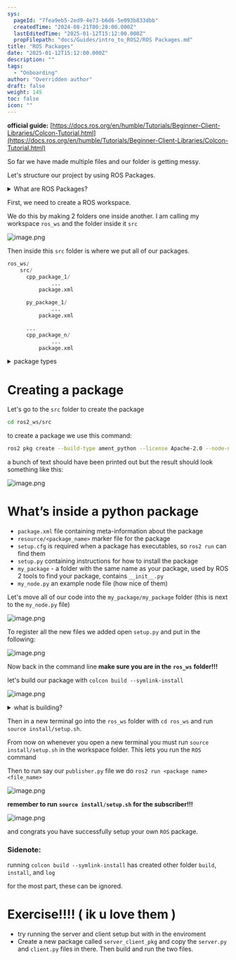 ```yaml
---
sys:
  pageId: "7fea9eb5-2ed9-4e73-b6d6-5e093b833dbb"
  createdTime: "2024-08-21T00:28:00.000Z"
  lastEditedTime: "2025-01-12T15:12:00.000Z"
  propFilepath: "docs/Guides/intro_to_ROS2/ROS Packages.md"
title: "ROS Packages"
date: "2025-01-12T15:12:00.000Z"
description: ""
tags:
  - "Onboarding"
author: "Overridden author"
draft: false
weight: 145
toc: false
icon: ""
---
```


**official guide:** [https://docs.ros.org/en/humble/Tutorials/Beginner-Client-Libraries/Colcon-Tutorial.html](https://docs.ros.org/en/humble/Tutorials/Beginner-Client-Libraries/Colcon-Tutorial.html)

So far we have made multiple files and our folder is getting messy.

Let's structure our project by using ROS Packages.

<details>

<summary>What are ROS Packages?</summary>

ROS Packages are, as the name implies, packages of code that are highly sharable between ROS developers.

They consist of a folder, `package.xml` file, and source code

```python
      cpp_package_1/
		      ... imagine much code files here ..
          package.xml
```

</details>

First, we need to create a ROS workspace.

We do this by making 2 folders one inside another. I am calling my workspace `ros_ws` and the folder inside it `src`

![image.png](https://prod-files-secure.s3.us-west-2.amazonaws.com/d518164a-d88e-44d1-a4ee-3adb3bd8bce0/70706947-fd18-4537-a67b-e12946812d31/image.png?X-Amz-Algorithm=AWS4-HMAC-SHA256&X-Amz-Content-Sha256=UNSIGNED-PAYLOAD&X-Amz-Credential=ASIAZI2LB466X7WKHMHT%2F20250705%2Fus-west-2%2Fs3%2Faws4_request&X-Amz-Date=20250705T081117Z&X-Amz-Expires=3600&X-Amz-Security-Token=IQoJb3JpZ2luX2VjEDgaCXVzLXdlc3QtMiJHMEUCIGfLEk6U3xJaiccKNDOGoR5atnEF%2FvXg18nCzz%2FDSIf7AiEA%2FunoPLNLIkHxDl%2FGom5mchNjxnzqNQcIhZEf2g8%2BwGYq%2FwMIQRAAGgw2Mzc0MjMxODM4MDUiDP3kA3YpfVNDr2peVyrcAy6MXuzph33mTqApPzSL17sGinqHM5%2FHyYrmB0zhpp9n%2Fd738k%2BBPYrEjg7fXj3ARxVCCJpNNJu1IZ5dIY%2FeAkuUOk9r3ywhgVxyygolIItzK14iGKCPP4Lhp%2FPeA35VSFVPGKZexJy2fjOjt9tQCp4imm3caMdCh0WUz8DIUftrtOZK%2BOCnJqB6EfLSpGYEmlLG6uDKeOoU%2BW1zwU6DL6MsQTd6mIAwbvOPzf7itk7TvtgHTLIkDD7DNIUx0RaoUeHt8ISHrHpfc7LbBk82hd1UH1OdqNXy1wDWvq9grgkjfCN%2BGGsb2DkBZOYNJPM%2FECIaPwItt9KuAZEIncDvpbg6j%2Bzja7I%2FjgXlh0p6SciGuILoKgVGScD92M9risQd6AAq4F9Qn1brkp3jW3Q%2Fxst4jRz146YGBKkS0kJSiBpg368xmIprX0IWlNpg2acm%2FgiUu1lPa%2FibV%2FgjQC9RktCFU0J3zokftHqwSC1McWd7Rnt94jV5cSCHQ3ThStr9YC4a9cofOIwk%2FfffVbWraS4L53DVl0jljr9WOQjQa3prfkQdWtdTmH9GIk%2BrSzDYEW1M9f3Uf4QhrJ90SSGlMl4utNpKb8QU1mJPRccMuu7HmRYXEnwcyIfk6qUKMIqmo8MGOqUBeEgsZIhPsAEeVYUOfwtSaUml3%2Bq7Pa5n%2BCNsKwuEuO%2BeC5evK0cMMFcu6mRUGVJ9bTN7NPxEJaUOJyElzI7H%2BBMajZzeXBRfVsaJbACAMe6UBlKSgr39yOWDFyuBSE8wZoxuTSUhZcOUsnp9tIzpXmGiHMb7ZQGbbgXtr86m2lwPl88zPqmZUqq2L2VFwS6%2BzgwhcaO7F5bRBzILaX3piqqFp97B&X-Amz-Signature=055ae5cc996ebe671ad94b0ae6e3c7fab424d22a1f1902acb0af54543c06bbf3&X-Amz-SignedHeaders=host&x-amz-checksum-mode=ENABLED&x-id=GetObject)

Then inside this `src` folder is where we put all of our packages.

```python
ros_ws/
    src/
      cpp_package_1/
		      ...
          package.xml

      py_package_1/
		      ...
          package.xml

      ...
      cpp_package_n/
		      ...
          package.xml

```

<details>

<summary>package types</summary>

packages can be either `C++` or python.

the intern file structure is different for each but for this guide we will stick to creating python packages

</details>

# Creating a package

Let's go to the `src` folder to create the package

```bash
cd ros2_ws/src
```

to create a package we use this command:

```bash
ros2 pkg create --build-type ament_python --license Apache-2.0 --node-name my_node my_package
```

a bunch of text should have been printed out but the result should look something like this:

![image.png](https://prod-files-secure.s3.us-west-2.amazonaws.com/d518164a-d88e-44d1-a4ee-3adb3bd8bce0/e6cf1e3f-8512-4a3e-b131-079f800bf3e8/image.png?X-Amz-Algorithm=AWS4-HMAC-SHA256&X-Amz-Content-Sha256=UNSIGNED-PAYLOAD&X-Amz-Credential=ASIAZI2LB466X7WKHMHT%2F20250705%2Fus-west-2%2Fs3%2Faws4_request&X-Amz-Date=20250705T081117Z&X-Amz-Expires=3600&X-Amz-Security-Token=IQoJb3JpZ2luX2VjEDgaCXVzLXdlc3QtMiJHMEUCIGfLEk6U3xJaiccKNDOGoR5atnEF%2FvXg18nCzz%2FDSIf7AiEA%2FunoPLNLIkHxDl%2FGom5mchNjxnzqNQcIhZEf2g8%2BwGYq%2FwMIQRAAGgw2Mzc0MjMxODM4MDUiDP3kA3YpfVNDr2peVyrcAy6MXuzph33mTqApPzSL17sGinqHM5%2FHyYrmB0zhpp9n%2Fd738k%2BBPYrEjg7fXj3ARxVCCJpNNJu1IZ5dIY%2FeAkuUOk9r3ywhgVxyygolIItzK14iGKCPP4Lhp%2FPeA35VSFVPGKZexJy2fjOjt9tQCp4imm3caMdCh0WUz8DIUftrtOZK%2BOCnJqB6EfLSpGYEmlLG6uDKeOoU%2BW1zwU6DL6MsQTd6mIAwbvOPzf7itk7TvtgHTLIkDD7DNIUx0RaoUeHt8ISHrHpfc7LbBk82hd1UH1OdqNXy1wDWvq9grgkjfCN%2BGGsb2DkBZOYNJPM%2FECIaPwItt9KuAZEIncDvpbg6j%2Bzja7I%2FjgXlh0p6SciGuILoKgVGScD92M9risQd6AAq4F9Qn1brkp3jW3Q%2Fxst4jRz146YGBKkS0kJSiBpg368xmIprX0IWlNpg2acm%2FgiUu1lPa%2FibV%2FgjQC9RktCFU0J3zokftHqwSC1McWd7Rnt94jV5cSCHQ3ThStr9YC4a9cofOIwk%2FfffVbWraS4L53DVl0jljr9WOQjQa3prfkQdWtdTmH9GIk%2BrSzDYEW1M9f3Uf4QhrJ90SSGlMl4utNpKb8QU1mJPRccMuu7HmRYXEnwcyIfk6qUKMIqmo8MGOqUBeEgsZIhPsAEeVYUOfwtSaUml3%2Bq7Pa5n%2BCNsKwuEuO%2BeC5evK0cMMFcu6mRUGVJ9bTN7NPxEJaUOJyElzI7H%2BBMajZzeXBRfVsaJbACAMe6UBlKSgr39yOWDFyuBSE8wZoxuTSUhZcOUsnp9tIzpXmGiHMb7ZQGbbgXtr86m2lwPl88zPqmZUqq2L2VFwS6%2BzgwhcaO7F5bRBzILaX3piqqFp97B&X-Amz-Signature=b47afb45a0ef7574611770c32ef4f242a3d38ac8592d47e4b7cd91a13a86fe94&X-Amz-SignedHeaders=host&x-amz-checksum-mode=ENABLED&x-id=GetObject)

# What’s inside a python package

- `package.xml` file containing meta-information about the package
- `resource/<package_name>` marker file for the package
- `setup.cfg` is required when a package has executables, so `ros2 run` can find them
- `setup.py` containing instructions for how to install the package
- `my_package` - a folder with the same name as your package, used by ROS 2 tools to find your package, contains `__init__.py`
- `my_node.py` an example node file (how nice of them)

Let's move all of our code into the `my_package/my_package` folder (this is next to the `my_node.py` file)

![image.png](https://prod-files-secure.s3.us-west-2.amazonaws.com/d518164a-d88e-44d1-a4ee-3adb3bd8bce0/9ce58f11-0da9-4d3e-b86d-506a9685d378/image.png?X-Amz-Algorithm=AWS4-HMAC-SHA256&X-Amz-Content-Sha256=UNSIGNED-PAYLOAD&X-Amz-Credential=ASIAZI2LB466X7WKHMHT%2F20250705%2Fus-west-2%2Fs3%2Faws4_request&X-Amz-Date=20250705T081117Z&X-Amz-Expires=3600&X-Amz-Security-Token=IQoJb3JpZ2luX2VjEDgaCXVzLXdlc3QtMiJHMEUCIGfLEk6U3xJaiccKNDOGoR5atnEF%2FvXg18nCzz%2FDSIf7AiEA%2FunoPLNLIkHxDl%2FGom5mchNjxnzqNQcIhZEf2g8%2BwGYq%2FwMIQRAAGgw2Mzc0MjMxODM4MDUiDP3kA3YpfVNDr2peVyrcAy6MXuzph33mTqApPzSL17sGinqHM5%2FHyYrmB0zhpp9n%2Fd738k%2BBPYrEjg7fXj3ARxVCCJpNNJu1IZ5dIY%2FeAkuUOk9r3ywhgVxyygolIItzK14iGKCPP4Lhp%2FPeA35VSFVPGKZexJy2fjOjt9tQCp4imm3caMdCh0WUz8DIUftrtOZK%2BOCnJqB6EfLSpGYEmlLG6uDKeOoU%2BW1zwU6DL6MsQTd6mIAwbvOPzf7itk7TvtgHTLIkDD7DNIUx0RaoUeHt8ISHrHpfc7LbBk82hd1UH1OdqNXy1wDWvq9grgkjfCN%2BGGsb2DkBZOYNJPM%2FECIaPwItt9KuAZEIncDvpbg6j%2Bzja7I%2FjgXlh0p6SciGuILoKgVGScD92M9risQd6AAq4F9Qn1brkp3jW3Q%2Fxst4jRz146YGBKkS0kJSiBpg368xmIprX0IWlNpg2acm%2FgiUu1lPa%2FibV%2FgjQC9RktCFU0J3zokftHqwSC1McWd7Rnt94jV5cSCHQ3ThStr9YC4a9cofOIwk%2FfffVbWraS4L53DVl0jljr9WOQjQa3prfkQdWtdTmH9GIk%2BrSzDYEW1M9f3Uf4QhrJ90SSGlMl4utNpKb8QU1mJPRccMuu7HmRYXEnwcyIfk6qUKMIqmo8MGOqUBeEgsZIhPsAEeVYUOfwtSaUml3%2Bq7Pa5n%2BCNsKwuEuO%2BeC5evK0cMMFcu6mRUGVJ9bTN7NPxEJaUOJyElzI7H%2BBMajZzeXBRfVsaJbACAMe6UBlKSgr39yOWDFyuBSE8wZoxuTSUhZcOUsnp9tIzpXmGiHMb7ZQGbbgXtr86m2lwPl88zPqmZUqq2L2VFwS6%2BzgwhcaO7F5bRBzILaX3piqqFp97B&X-Amz-Signature=d9b41f888f3004220dfabd6a7bb6dbd333137ab1aa5cb25981ea6ae832dd3905&X-Amz-SignedHeaders=host&x-amz-checksum-mode=ENABLED&x-id=GetObject)

To register all the new files we added open `setup.py` and put in the following:

![image.png](https://prod-files-secure.s3.us-west-2.amazonaws.com/d518164a-d88e-44d1-a4ee-3adb3bd8bce0/1cd7c262-4cae-4496-9d75-c178537d24a2/image.png?X-Amz-Algorithm=AWS4-HMAC-SHA256&X-Amz-Content-Sha256=UNSIGNED-PAYLOAD&X-Amz-Credential=ASIAZI2LB466X7WKHMHT%2F20250705%2Fus-west-2%2Fs3%2Faws4_request&X-Amz-Date=20250705T081117Z&X-Amz-Expires=3600&X-Amz-Security-Token=IQoJb3JpZ2luX2VjEDgaCXVzLXdlc3QtMiJHMEUCIGfLEk6U3xJaiccKNDOGoR5atnEF%2FvXg18nCzz%2FDSIf7AiEA%2FunoPLNLIkHxDl%2FGom5mchNjxnzqNQcIhZEf2g8%2BwGYq%2FwMIQRAAGgw2Mzc0MjMxODM4MDUiDP3kA3YpfVNDr2peVyrcAy6MXuzph33mTqApPzSL17sGinqHM5%2FHyYrmB0zhpp9n%2Fd738k%2BBPYrEjg7fXj3ARxVCCJpNNJu1IZ5dIY%2FeAkuUOk9r3ywhgVxyygolIItzK14iGKCPP4Lhp%2FPeA35VSFVPGKZexJy2fjOjt9tQCp4imm3caMdCh0WUz8DIUftrtOZK%2BOCnJqB6EfLSpGYEmlLG6uDKeOoU%2BW1zwU6DL6MsQTd6mIAwbvOPzf7itk7TvtgHTLIkDD7DNIUx0RaoUeHt8ISHrHpfc7LbBk82hd1UH1OdqNXy1wDWvq9grgkjfCN%2BGGsb2DkBZOYNJPM%2FECIaPwItt9KuAZEIncDvpbg6j%2Bzja7I%2FjgXlh0p6SciGuILoKgVGScD92M9risQd6AAq4F9Qn1brkp3jW3Q%2Fxst4jRz146YGBKkS0kJSiBpg368xmIprX0IWlNpg2acm%2FgiUu1lPa%2FibV%2FgjQC9RktCFU0J3zokftHqwSC1McWd7Rnt94jV5cSCHQ3ThStr9YC4a9cofOIwk%2FfffVbWraS4L53DVl0jljr9WOQjQa3prfkQdWtdTmH9GIk%2BrSzDYEW1M9f3Uf4QhrJ90SSGlMl4utNpKb8QU1mJPRccMuu7HmRYXEnwcyIfk6qUKMIqmo8MGOqUBeEgsZIhPsAEeVYUOfwtSaUml3%2Bq7Pa5n%2BCNsKwuEuO%2BeC5evK0cMMFcu6mRUGVJ9bTN7NPxEJaUOJyElzI7H%2BBMajZzeXBRfVsaJbACAMe6UBlKSgr39yOWDFyuBSE8wZoxuTSUhZcOUsnp9tIzpXmGiHMb7ZQGbbgXtr86m2lwPl88zPqmZUqq2L2VFwS6%2BzgwhcaO7F5bRBzILaX3piqqFp97B&X-Amz-Signature=1c253ee829afe87fff1fadff414d4116b7dac04241d6f6f434648b3ba9534a5c&X-Amz-SignedHeaders=host&x-amz-checksum-mode=ENABLED&x-id=GetObject)

Now back in the command line **make sure you are in the** **`ros_ws`** **folder!!!**

let's build our package with `colcon build --symlink-install`

![image.png](https://prod-files-secure.s3.us-west-2.amazonaws.com/d518164a-d88e-44d1-a4ee-3adb3bd8bce0/2f2a0d27-b173-48fd-b189-5f5c0ce65619/image.png?X-Amz-Algorithm=AWS4-HMAC-SHA256&X-Amz-Content-Sha256=UNSIGNED-PAYLOAD&X-Amz-Credential=ASIAZI2LB466X7WKHMHT%2F20250705%2Fus-west-2%2Fs3%2Faws4_request&X-Amz-Date=20250705T081117Z&X-Amz-Expires=3600&X-Amz-Security-Token=IQoJb3JpZ2luX2VjEDgaCXVzLXdlc3QtMiJHMEUCIGfLEk6U3xJaiccKNDOGoR5atnEF%2FvXg18nCzz%2FDSIf7AiEA%2FunoPLNLIkHxDl%2FGom5mchNjxnzqNQcIhZEf2g8%2BwGYq%2FwMIQRAAGgw2Mzc0MjMxODM4MDUiDP3kA3YpfVNDr2peVyrcAy6MXuzph33mTqApPzSL17sGinqHM5%2FHyYrmB0zhpp9n%2Fd738k%2BBPYrEjg7fXj3ARxVCCJpNNJu1IZ5dIY%2FeAkuUOk9r3ywhgVxyygolIItzK14iGKCPP4Lhp%2FPeA35VSFVPGKZexJy2fjOjt9tQCp4imm3caMdCh0WUz8DIUftrtOZK%2BOCnJqB6EfLSpGYEmlLG6uDKeOoU%2BW1zwU6DL6MsQTd6mIAwbvOPzf7itk7TvtgHTLIkDD7DNIUx0RaoUeHt8ISHrHpfc7LbBk82hd1UH1OdqNXy1wDWvq9grgkjfCN%2BGGsb2DkBZOYNJPM%2FECIaPwItt9KuAZEIncDvpbg6j%2Bzja7I%2FjgXlh0p6SciGuILoKgVGScD92M9risQd6AAq4F9Qn1brkp3jW3Q%2Fxst4jRz146YGBKkS0kJSiBpg368xmIprX0IWlNpg2acm%2FgiUu1lPa%2FibV%2FgjQC9RktCFU0J3zokftHqwSC1McWd7Rnt94jV5cSCHQ3ThStr9YC4a9cofOIwk%2FfffVbWraS4L53DVl0jljr9WOQjQa3prfkQdWtdTmH9GIk%2BrSzDYEW1M9f3Uf4QhrJ90SSGlMl4utNpKb8QU1mJPRccMuu7HmRYXEnwcyIfk6qUKMIqmo8MGOqUBeEgsZIhPsAEeVYUOfwtSaUml3%2Bq7Pa5n%2BCNsKwuEuO%2BeC5evK0cMMFcu6mRUGVJ9bTN7NPxEJaUOJyElzI7H%2BBMajZzeXBRfVsaJbACAMe6UBlKSgr39yOWDFyuBSE8wZoxuTSUhZcOUsnp9tIzpXmGiHMb7ZQGbbgXtr86m2lwPl88zPqmZUqq2L2VFwS6%2BzgwhcaO7F5bRBzILaX3piqqFp97B&X-Amz-Signature=860c0c422cff426ff67b01572d6b6253c09de31b082a6fb2847129ad76c4d66e&X-Amz-SignedHeaders=host&x-amz-checksum-mode=ENABLED&x-id=GetObject)

<details>

<summary>what is building?</summary>

if you are a CS major at Rose-Hulman you will learn the answer to this in CSSE132

but TLDR; is it combines all the code files into one program that can be run easily 

</details>

Then in a new terminal go into the `ros_ws` folder with `cd ros_ws` and run `source install/setup.sh`. 

From now on whenever you open a new terminal you must run `source install/setup.sh` in the workspace folder. This lets you run the `ROS` command

Then to run say our `publisher.py` file we do `ros2 run <package name> <file_name>`

![image.png](https://prod-files-secure.s3.us-west-2.amazonaws.com/d518164a-d88e-44d1-a4ee-3adb3bd8bce0/4f4b1219-3a44-4632-aa0a-ce3471699f59/image.png?X-Amz-Algorithm=AWS4-HMAC-SHA256&X-Amz-Content-Sha256=UNSIGNED-PAYLOAD&X-Amz-Credential=ASIAZI2LB466X7WKHMHT%2F20250705%2Fus-west-2%2Fs3%2Faws4_request&X-Amz-Date=20250705T081118Z&X-Amz-Expires=3600&X-Amz-Security-Token=IQoJb3JpZ2luX2VjEDgaCXVzLXdlc3QtMiJHMEUCIGfLEk6U3xJaiccKNDOGoR5atnEF%2FvXg18nCzz%2FDSIf7AiEA%2FunoPLNLIkHxDl%2FGom5mchNjxnzqNQcIhZEf2g8%2BwGYq%2FwMIQRAAGgw2Mzc0MjMxODM4MDUiDP3kA3YpfVNDr2peVyrcAy6MXuzph33mTqApPzSL17sGinqHM5%2FHyYrmB0zhpp9n%2Fd738k%2BBPYrEjg7fXj3ARxVCCJpNNJu1IZ5dIY%2FeAkuUOk9r3ywhgVxyygolIItzK14iGKCPP4Lhp%2FPeA35VSFVPGKZexJy2fjOjt9tQCp4imm3caMdCh0WUz8DIUftrtOZK%2BOCnJqB6EfLSpGYEmlLG6uDKeOoU%2BW1zwU6DL6MsQTd6mIAwbvOPzf7itk7TvtgHTLIkDD7DNIUx0RaoUeHt8ISHrHpfc7LbBk82hd1UH1OdqNXy1wDWvq9grgkjfCN%2BGGsb2DkBZOYNJPM%2FECIaPwItt9KuAZEIncDvpbg6j%2Bzja7I%2FjgXlh0p6SciGuILoKgVGScD92M9risQd6AAq4F9Qn1brkp3jW3Q%2Fxst4jRz146YGBKkS0kJSiBpg368xmIprX0IWlNpg2acm%2FgiUu1lPa%2FibV%2FgjQC9RktCFU0J3zokftHqwSC1McWd7Rnt94jV5cSCHQ3ThStr9YC4a9cofOIwk%2FfffVbWraS4L53DVl0jljr9WOQjQa3prfkQdWtdTmH9GIk%2BrSzDYEW1M9f3Uf4QhrJ90SSGlMl4utNpKb8QU1mJPRccMuu7HmRYXEnwcyIfk6qUKMIqmo8MGOqUBeEgsZIhPsAEeVYUOfwtSaUml3%2Bq7Pa5n%2BCNsKwuEuO%2BeC5evK0cMMFcu6mRUGVJ9bTN7NPxEJaUOJyElzI7H%2BBMajZzeXBRfVsaJbACAMe6UBlKSgr39yOWDFyuBSE8wZoxuTSUhZcOUsnp9tIzpXmGiHMb7ZQGbbgXtr86m2lwPl88zPqmZUqq2L2VFwS6%2BzgwhcaO7F5bRBzILaX3piqqFp97B&X-Amz-Signature=087e404dac4e8fa4b7eef91201c1c0aba4cd16577990c1ba309c2bc76cde1b73&X-Amz-SignedHeaders=host&x-amz-checksum-mode=ENABLED&x-id=GetObject)

**remember to run** **`source install/setup.sh`** **for the subscriber!!!**

![image.png](https://prod-files-secure.s3.us-west-2.amazonaws.com/d518164a-d88e-44d1-a4ee-3adb3bd8bce0/02121119-dad4-49ec-8356-c956108b4243/image.png?X-Amz-Algorithm=AWS4-HMAC-SHA256&X-Amz-Content-Sha256=UNSIGNED-PAYLOAD&X-Amz-Credential=ASIAZI2LB466X7WKHMHT%2F20250705%2Fus-west-2%2Fs3%2Faws4_request&X-Amz-Date=20250705T081118Z&X-Amz-Expires=3600&X-Amz-Security-Token=IQoJb3JpZ2luX2VjEDgaCXVzLXdlc3QtMiJHMEUCIGfLEk6U3xJaiccKNDOGoR5atnEF%2FvXg18nCzz%2FDSIf7AiEA%2FunoPLNLIkHxDl%2FGom5mchNjxnzqNQcIhZEf2g8%2BwGYq%2FwMIQRAAGgw2Mzc0MjMxODM4MDUiDP3kA3YpfVNDr2peVyrcAy6MXuzph33mTqApPzSL17sGinqHM5%2FHyYrmB0zhpp9n%2Fd738k%2BBPYrEjg7fXj3ARxVCCJpNNJu1IZ5dIY%2FeAkuUOk9r3ywhgVxyygolIItzK14iGKCPP4Lhp%2FPeA35VSFVPGKZexJy2fjOjt9tQCp4imm3caMdCh0WUz8DIUftrtOZK%2BOCnJqB6EfLSpGYEmlLG6uDKeOoU%2BW1zwU6DL6MsQTd6mIAwbvOPzf7itk7TvtgHTLIkDD7DNIUx0RaoUeHt8ISHrHpfc7LbBk82hd1UH1OdqNXy1wDWvq9grgkjfCN%2BGGsb2DkBZOYNJPM%2FECIaPwItt9KuAZEIncDvpbg6j%2Bzja7I%2FjgXlh0p6SciGuILoKgVGScD92M9risQd6AAq4F9Qn1brkp3jW3Q%2Fxst4jRz146YGBKkS0kJSiBpg368xmIprX0IWlNpg2acm%2FgiUu1lPa%2FibV%2FgjQC9RktCFU0J3zokftHqwSC1McWd7Rnt94jV5cSCHQ3ThStr9YC4a9cofOIwk%2FfffVbWraS4L53DVl0jljr9WOQjQa3prfkQdWtdTmH9GIk%2BrSzDYEW1M9f3Uf4QhrJ90SSGlMl4utNpKb8QU1mJPRccMuu7HmRYXEnwcyIfk6qUKMIqmo8MGOqUBeEgsZIhPsAEeVYUOfwtSaUml3%2Bq7Pa5n%2BCNsKwuEuO%2BeC5evK0cMMFcu6mRUGVJ9bTN7NPxEJaUOJyElzI7H%2BBMajZzeXBRfVsaJbACAMe6UBlKSgr39yOWDFyuBSE8wZoxuTSUhZcOUsnp9tIzpXmGiHMb7ZQGbbgXtr86m2lwPl88zPqmZUqq2L2VFwS6%2BzgwhcaO7F5bRBzILaX3piqqFp97B&X-Amz-Signature=635e78defc9da0467b7ab3c4ca290211f6d93b7a8066af616652062f2b4dbd88&X-Amz-SignedHeaders=host&x-amz-checksum-mode=ENABLED&x-id=GetObject)

and congrats you have successfully setup your own `ROS` package.

### Sidenote:

running `colcon build --symlink-install` has created other folder `build`, `install`, and `log`

for the most part, these can be ignored.

# Exercise!!!! ( ik u love them )

- try running the server and client setup but with in the enviroment
- Create a new package called `server_client_pkg` and copy the `server.py` and `client.py` files in there. Then build and run the two files.
